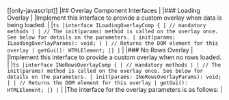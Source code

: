 [[only-javascript]]
|## Overlay Component Interfaces
|
|### Loading Overlay
|
|Implement this interface to provide a custom overlay when data is being loaded.
|
|`ts |interface ILoadingOverlayComp { | // mandatory methods | | // The init(params) method is called on the overlay once. See below for details on the parameters. | init(params: ILoadingOverlayParams): void; | | // Returns the DOM element for this overlay | getGui(): HTMLElement; |} |`
|
|### No Rows Overlay
|
|Implement this interface to provide a custom overlay when no rows loaded.
|
|`ts |interface INoRowsOverlayComp { | // mandatory methods | | // The init(params) method is called on the overlay once. See below for details on the parameters. | init(params: INoRowsOverlayParams): void; | | // Returns the DOM element for this overlay | getGui(): HTMLElement; |} |`
|
|The interface for the overlay parameters is as follows:
|
